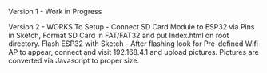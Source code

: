 Version 1 - Work in Progress

Version 2 - WORKS
To Setup - Connect SD Card Module to ESP32 via Pins in Sketch, Format SD Card in FAT/FAT32 and put Index.html on root directory. Flash ESP32 with Sketch - After flashing look for Pre-defined Wifi AP to appear, connect and visit 192.168.4.1 and upload pictures. Pictures are converted via Javascript to proper size.
